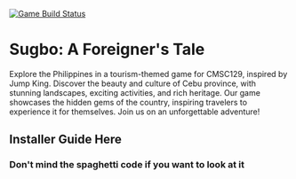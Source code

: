 [![Game Build Status](https://github.com/CMSC-129A-Projects/CtrlAltElite/actions/workflows/main.yml/badge.svg?branch=main)](https://github.com/CMSC-129A-Projects/CtrlAltElite/actions/workflows/main.yml)
# Sugbo: A Foreigner's Tale

Explore the Philippines in a tourism-themed game for CMSC129, inspired by Jump King. Discover the beauty and culture of Cebu province, with stunning landscapes, exciting activities, and rich heritage. Our game showcases the hidden gems of the country, inspiring travelers to experience it for themselves. Join us on an unforgettable adventure!



## Installer Guide Here

### Don't mind the spaghetti code if you want to look at it

<!-- # Contributing

When contributing, make a new branch then push with your new branch.

## 1. NOTE

There is no need to do this if you are one of the collaborators.

## 2. Example

1. `git checkout -b naix` (creates a branch naix)
2. `git add .`
3. `git commit -m "some changes here"`
4. `git push origin naix`

## 3. Checking current branch

To check current branch, simply run `git status`.

## 4. Switch branch

To switch to another branch, run `git checkout <branch>`.
An example: `git checkout peach` or `git checkout main`

## 5. References

- [https://www.freecodecamp.org/news/git-switch-branch/](https://www.freecodecamp.org/news/git-switch-branch/)
- [https://www.freecodecamp.org/news/how-to-make-your-first-pull-request-on-github-3/](https://www.freecodecamp.org/news/how-to-make-your-first-pull-request-on-github-3/) -->
